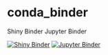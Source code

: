 # conda_binder
Shiny Binder Jupyter Binder

[![Shiny Binder](https://mybinder.org/badge_logo.svg)](https://mybinder.org/v2/gh/Hemasivakumar89/Shiny-app-repo/main?urlpath=shiny)
[![Jupyter Binder](https://mybinder.org/badge_logo.svg)](https://mybinder.org/v2/gh/Hemasivakumar89/Shiny-app-repo/main?urlpath=lab)

